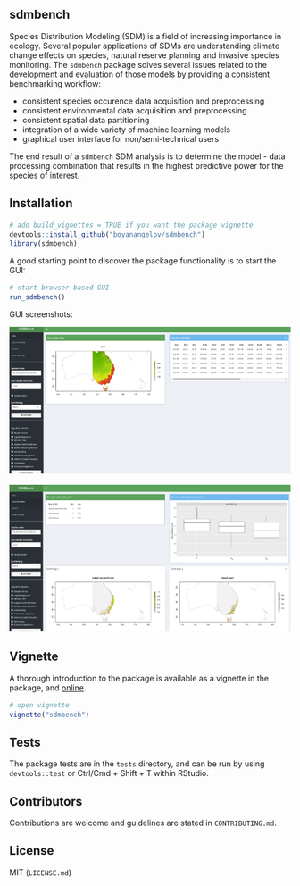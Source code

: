 ## sdmbench

Species Distribution Modeling (SDM) is a field of increasing importance in ecology. Several popular applications of SDMs are understanding climate change effects on species, natural reserve planning and invasive species monitoring. The `sdmbench` package solves several issues related to the development and evaluation of those models by providing a consistent benchmarking workflow:

* consistent species occurence data acquisition and preprocessing
* consistent environmental data acquisition and preprocessing
* consistent spatial data partitioning
* integration of a wide variety of machine learning models
* graphical user interface for non/semi-technical users

The end result of a `sdmbench` SDM analysis is to determine the model - data processing combination that results in the highest predictive power for the species of interest.

## Installation

```r
# add build_vignettes = TRUE if you want the package vignette
devtools::install_github("boyanangelov/sdmbench") 
library(sdmbench)
```

A good starting point to discover the package functionality is to start the GUI:

```r
# start browser-based GUI
run_sdmbench()
```

GUI screenshots:

![](vignettes/gui_screenshots/screenshot_1.png)
&nbsp;
![](vignettes/gui_screenshots/screenshot_2.png)

## Vignette

A thorough introduction to the package is available as a vignette in the package, and [online](https://boyanangelov.com/materials/sdmbench_vignette.html).

```r
# open vignette
vignette("sdmbench")
```

## Tests

The package tests are in the `tests` directory, and can be run by using `devtools::test` or Ctrl/Cmd + Shift + T within RStudio.

## Contributors

Contributions are welcome and guidelines are stated in `CONTRIBUTING.md`.

## License

MIT (`LICENSE.md`)
